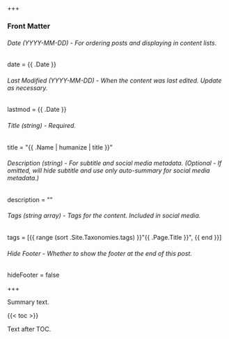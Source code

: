 +++
### Front Matter

###### Date (YYYY-MM-DD) - For ordering posts and displaying in content lists.
date = {{ .Date }}

###### Last Modified (YYYY-MM-DD) - When the content was last edited. Update as necessary.
lastmod = {{ .Date }}

###### Title (string) - Required.
title = "{{ .Name | humanize | title }}"

###### Description (string) - For subtitle and social media metadata. (Optional - If omitted, will hide subtitle and use only auto-summary for social media metadata.)
description = ""

###### Tags (string array) - Tags for the content. Included in social media.
tags = [{{ range (sort .Site.Taxonomies.tags) }}"{{ .Page.Title }}", {{ end }}]

###### Hide Footer - Whether to show the footer at the end of this post.
hideFooter = false

+++

Summary text.

{{< toc >}}

Text after TOC.